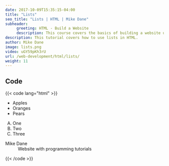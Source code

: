 ```yaml
---
date: 2017-10-09T15:35:15-04:00
title: "Lists"
seo_title: "Lists | HTML | Mike Dane"
subheader:
     greeting: HTML - Build a Website
     description: This course covers the basics of building a website using HTML. Work your way through the videos/articles and I'll teach you everything you need to know to create a basic website!
description: This tutorial covers how to use lists in HTML.
author: Mike Dane
image: lists.png
video: uGY59pKh3rU
url: /web-development/html/lists/
weight: 11
---
```


## Code

{{< code lang="html" >}}
<ul>
     <li>Apples</li>
     <li>Oranges</li>
     <li>Pears</li>
</ul>

<ol type="A">
     <li>One</li>
     <li>Two</li>
     <li>Three</li>
</ol>

<dl>
     <dt>Mike Dane</dt>
     <dd>Website with programming tutorials</dd>
</dl>
{{< /code >}}